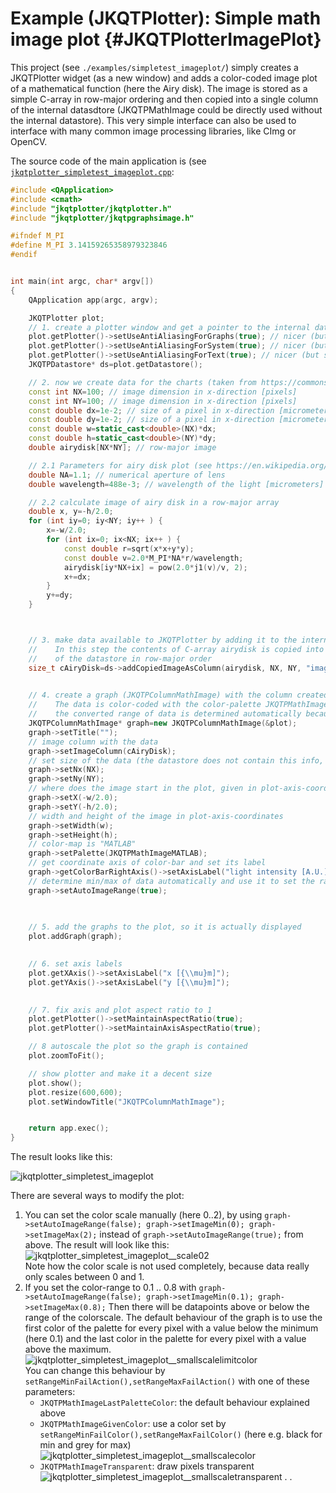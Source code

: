 # Example (JKQTPlotter): Simple math image plot {#JKQTPlotterImagePlot}
This project (see `./examples/simpletest_imageplot/`) simply creates a JKQTPlotter widget (as a new window) and adds a color-coded image plot of a mathematical function (here the Airy disk). The image is stored as a simple C-array in row-major ordering and then copied into a single column of the internal datasdtore (JKQTPMathImage could be directly used without the internal datastore). This very simple interface can also be used to interface with many common image processing libraries, like CImg or OpenCV.

The source code of the main application is (see [`jkqtplotter_simpletest_imageplot.cpp`](../simpletest_imageplot/jkqtplotter_simpletest_imageplot.cpp):
```.cpp
#include <QApplication>
#include <cmath>
#include "jkqtplotter/jkqtplotter.h"
#include "jkqtplotter/jkqtpgraphsimage.h"

#ifndef M_PI
#define M_PI 3.14159265358979323846
#endif


int main(int argc, char* argv[])
{
    QApplication app(argc, argv);

    JKQTPlotter plot;
    // 1. create a plotter window and get a pointer to the internal datastore (for convenience)
    plot.getPlotter()->setUseAntiAliasingForGraphs(true); // nicer (but slower) plotting
    plot.getPlotter()->setUseAntiAliasingForSystem(true); // nicer (but slower) plotting
    plot.getPlotter()->setUseAntiAliasingForText(true); // nicer (but slower) text rendering
    JKQTPDatastore* ds=plot.getDatastore();

    // 2. now we create data for the charts (taken from https://commons.wikimedia.org/wiki/File:Energiemix_Deutschland.svg)
    const int NX=100; // image dimension in x-direction [pixels]
    const int NY=100; // image dimension in x-direction [pixels]
    const double dx=1e-2; // size of a pixel in x-direction [micrometers]
    const double dy=1e-2; // size of a pixel in x-direction [micrometers]
    const double w=static_cast<double>(NX)*dx;
    const double h=static_cast<double>(NY)*dy;
    double airydisk[NX*NY]; // row-major image

    // 2.1 Parameters for airy disk plot (see https://en.wikipedia.org/wiki/Airy_disk)
    double NA=1.1; // numerical aperture of lens
    double wavelength=488e-3; // wavelength of the light [micrometers]

    // 2.2 calculate image of airy disk in a row-major array
    double x, y=-h/2.0;
    for (int iy=0; iy<NY; iy++ ) {
        x=-w/2.0;
        for (int ix=0; ix<NX; ix++ ) {
            const double r=sqrt(x*x+y*y);
            const double v=2.0*M_PI*NA*r/wavelength;
            airydisk[iy*NX+ix] = pow(2.0*j1(v)/v, 2);
            x+=dx;
        }
        y+=dy;
    }



    // 3. make data available to JKQTPlotter by adding it to the internal datastore.
    //    In this step the contents of C-array airydisk is copied into a column
    //    of the datastore in row-major order
    size_t cAiryDisk=ds->addCopiedImageAsColumn(airydisk, NX, NY, "imagedata");

	
    // 4. create a graph (JKQTPColumnMathImage) with the column created above as data
    //    The data is color-coded with the color-palette JKQTPMathImageMATLAB
    //    the converted range of data is determined automatically because setAutoImageRange(true)
    JKQTPColumnMathImage* graph=new JKQTPColumnMathImage(&plot);
    graph->setTitle("");
    // image column with the data
    graph->setImageColumn(cAiryDisk);
    // set size of the data (the datastore does not contain this info, as it only manages 1D columns of data and this is used to assume a row-major ordering
    graph->setNx(NX);
    graph->setNy(NY);
    // where does the image start in the plot, given in plot-axis-coordinates (bottom-left corner)
    graph->setX(-w/2.0);
    graph->setY(-h/2.0);
    // width and height of the image in plot-axis-coordinates
    graph->setWidth(w);
    graph->setHeight(h);
    // color-map is "MATLAB"
    graph->setPalette(JKQTPMathImageMATLAB);
    // get coordinate axis of color-bar and set its label
    graph->getColorBarRightAxis()->setAxisLabel("light intensity [A.U.]");
    // determine min/max of data automatically and use it to set the range of the color-scale
    graph->setAutoImageRange(true);

	
	
    // 5. add the graphs to the plot, so it is actually displayed
    plot.addGraph(graph);

	
    // 6. set axis labels
    plot.getXAxis()->setAxisLabel("x [{\\mu}m]");
    plot.getYAxis()->setAxisLabel("y [{\\mu}m]");

	
    // 7. fix axis and plot aspect ratio to 1
    plot.getPlotter()->setMaintainAspectRatio(true);
    plot.getPlotter()->setMaintainAxisAspectRatio(true);

    // 8 autoscale the plot so the graph is contained
    plot.zoomToFit();

    // show plotter and make it a decent size
    plot.show();
    plot.resize(600,600);
    plot.setWindowTitle("JKQTPColumnMathImage");


    return app.exec();
}

```
The result looks like this:

![jkqtplotter_simpletest_imageplot](../../screenshots/jkqtplotter_simpletest_imageplot.png)

There are several ways to modify the plot:
  1. You can set the color scale manually (here 0..2), by using
    ```
    graph->setAutoImageRange(false);
    graph->setImageMin(0);
    graph->setImageMax(2);
	```
	instead of 
    ```
    graph->setAutoImageRange(true);
	```
	from above. The result will look like this:<br>
	![jkqtplotter_simpletest_imageplot__scale02](../../screenshots/jkqtplotter_simpletest_imageplot__scale02.png)<br>
	Note how the color scale is not used completely, because data really only scales between 0 and 1.
  2. If you set the color-range to 0.1 .. 0.8 with
    ```
    graph->setAutoImageRange(false);
    graph->setImageMin(0.1);
    graph->setImageMax(0.8);
	```
	Then there will be datapoints above or below the range of the colorscale. The default behaviour of the graph is to use the first color of the palette for every pixel with a value below the minimum (here 0.1) and the last color in the palette for every pixel with a value above the maximum.<br>
	![jkqtplotter_simpletest_imageplot__smallscalelimitcolor](../../screenshots/jkqtplotter_simpletest_imageplot__smallscalelimitcolor.png)<br>
	You can change this behaviour by `setRangeMinFailAction(),setRangeMaxFailAction()` with one of these parameters:
	  - `JKQTPMathImageLastPaletteColor`: the default behaviour explained above
	  - `JKQTPMathImageGivenColor`: use a color set by `setRangeMinFailColor(),setRangeMaxFailColor()` (here e.g. black for min and grey for max)<br>
	    ![jkqtplotter_simpletest_imageplot__smallscalecolor](../../screenshots/jkqtplotter_simpletest_imageplot__smallscalecolor.png)
	  - `JKQTPMathImageTransparent`: draw pixels transparent<br>
	    ![jkqtplotter_simpletest_imageplot__smallscaletransparent](../../screenshots/jkqtplotter_simpletest_imageplot__smallscaletransparent.png)
    .
.



